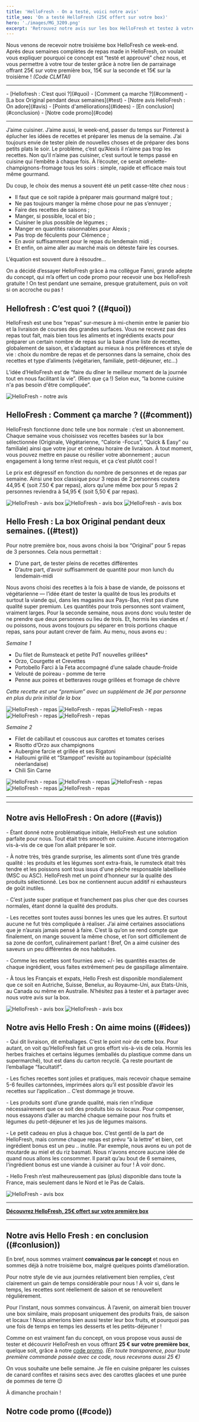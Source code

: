 ```yaml
---
title: 'HelloFresh - On a testé, voici notre avis'
title_seo: 'On a testé HelloFresh (25€ offert sur votre box)'
hero: './images/MG_3209.png'
excerpt: 'Retrouvez notre avis sur les box HelloFresh et testez à votre tour grâce à ce code offrant 25€ sur votre première box HelloFresh !'
---
```


Nous venons de recevoir notre troisième box HelloFresh ce week-end. Après deux semaines complètes de repas made in HelloFresh, on voulait vous expliquer pourquoi ce concept est “testé et approuvé” chez nous, et vous permettre à votre tour de tester grâce à notre lien de parrainage offrant 25€ sur votre première box, 15€ sur la seconde et 15€ sur la troisième ! _(Code CLMTAI)_

<cta 
  title="Au total, 60€ de réduction"
  button="Commander avec les réductions"
  description="Grâce à notre lien de parrainage, vous bénéficiez de 25€ de réduction sur votre première box, 20€ sur la seconde et 15€ sur la troisième. Idéal pour découvrir !"
  link="https://www.hellofresh.fr?c=CLMTAI&utm_source=raf-share&utm_medium=referral&utm_campaign=clipboard"
  localize='{"NL":"https://www.hellofresh.nl?c=CLMTAI&utm_source=raf-share&utm_medium=referral&utm_campaign=clipboard","BE":"https://www.hellofresh.be?c=CLMTAI&utm_source=raf-share&utm_medium=referral&utm_campaign=clipboard"}'
  image="https://res.cloudinary.com/studio-basilic-tropical/image/upload/v1587292833/adeux-cestmieux/hellofresh-discount-1600w_ofupjs.webp">
</cta>

---

<toc>
- [Hellofresh : C’est quoi ?](#quoi)
- [Comment ça marche ?](#comment)
- [La box Original pendant deux semaines](#test)
- [Notre avis HelloFresh : On adore](#avis)
- [Points d'améliorations](#idees)
- [En conclusion](#conclusion)
- [Notre code promo](#code)
</toc>

---

J’aime cuisiner. J’aime aussi, le week-end, passer du temps sur Pinterest à éplucher les idées de recettes et préparer les menus de la semaine. J’ai toujours envie de tester plein de nouvelles choses et de préparer des bons petits plats le soir. Le problème, c’est qu’Alexis il n’aime pas trop les recettes. Non qu’il n’aime pas cuisiner, c’est surtout le temps passé en cuisine qui l’embête à chaque fois. À l’écouter, ce serait omelette-champignons-fromage tous les soirs : simple, rapide et efficace mais tout même gourmand.

Du coup, le choix des menus a souvent été un petit casse-tête chez nous :

- Il faut que ce soit rapide à préparer mais gourmand malgré tout ;
- Ne pas toujours manger la même chose pour ne pas s’ennuyer ;
- Faire des recettes de saisons ;
- Manger, si possible, local et bio ;
- Cuisiner le plus possible de légumes ;
- Manger en quantités raisonnables pour Alexis ;
- Pas trop de féculents pour Clémence ;
- En avoir suffisamment pour le repas du lendemain midi ;
- Et enfin, on aime aller au marché mais on déteste faire les courses.

L’équation est souvent dure à résoudre...

On a décidé d’essayer HelloFresh grâce à ma collègue Fanni, grande adepte du concept, qui m’a offert un code promo pour recevoir une box HelloFresh gratuite ! On test pendant une semaine, presque gratuitement, puis on voit si on accroche ou pas !

## Hellofresh : C’est quoi ? ((#quoi))

HelloFresh est une box “repas” sur-mesure à mi-chemin entre le panier bio et la livraison de courses des grandes surfaces. Vous ne recevez pas des repas tout fait, mais bien tous les aliments et ingrédients exacts pour préparer un certain nombre de repas sur la base d’une liste de recettes, globalement de saison, et s’adaptant au mieux à nos préférences et style de vie : choix du nombre de repas et de personnes dans la semaine, choix des recettes et type d’aliments (végétarien, familiale, petit-déjeuner, etc...)

L’idée d’HelloFresh est de “faire du dîner le meilleur moment de la journée tout en nous facilitant la vie”. (Rien que ça !) Selon eux, “la bonne cuisine n'a pas besoin d'être compliquée”.

<img alt="HelloFresh - notre avis" src="./images/MG_3024.png">

## HelloFresh : Comment ça marche ? ((#comment))

HelloFresh fonctionne donc telle une box normale : c’est un abonnement. Chaque semaine vous choisissez vos recettes basées sur la box sélectionnée (Originale, Végétarienne, “Calorie -Focus”, “Quick & Easy” ou familiale) ainsi que votre jour et créneau horaire de livraison. À tout moment, vous pouvez mettre en pause ou résilier votre abonnement ; aucun engagement à long terme n’est requis, et ça c’est plutôt cool !

Le prix est dégressif en fonction du nombre de personnes et de repas par semaine. Ainsi une box classique pour 3 repas de 2 personnes coutera 44,95 € (soit 7.50 € par repas), alors qu’une même box pour 5 repas 2 personnes reviendra à 54,95 € (soit 5,50 € par repas).

<gallery>
<img alt="HelloFresh - avis box" src="./images/MG_3199.png">
<img alt="HelloFresh - avis box" src="./images/MG_3218.png">
<img alt="HelloFresh - avis box" src="./images/MG_3219.png">
</gallery>

## Hello Fresh : La box Original pendant deux semaines. ((#test))

Pour notre première box, nous avons choisi la box “Original” pour 5 repas de 3 personnes. Cela nous permettait :

- D’une part, de tester pleins de recettes différentes
- D’autre part, d’avoir suffisamment de quantité pour mon lunch du lendemain-midi

Nous avons choisi des recettes à la fois à base de viande, de poissons et végétarienne — l’idée étant de tester la qualité de tous les produits et surtout la viande qui, dans les magasins aux Pays-Bas, n’est pas d’une qualité super premium. Les quantités pour trois personnes sont vraiment, vraiment larges. Pour la seconde semaine, nous avons donc voulu tester de ne prendre que deux personnes ou lieu de trois. Et, hormis les viandes et / ou poissons, nous avons toujours pu séparer en trois portions chaque repas, sans pour autant crever de faim. Au menu, nous avons eu :

_Semaine 1_

- Du filet de Rumsteack et petite PdT nouvelles grillées\*
- Orzo, Courgette et Crevettes
- Portobello Farci à la Feta accompagné d’une salade chaude-froide
- Velouté de poireau - pomme de terre
- Penne aux poires et betteraves rouge grillées et fromage de chèvre

_Cette recette est une “premium” avec un supplément de 3€ par personne en plus du prix initial de la box_

<gallery>
<img alt="HelloFresh - repas" src="./images/MG_3034.png">
<img alt="HelloFresh - repas" src="./images/MG_3037.png">
<img alt="HelloFresh - repas" src="./images/MG_3046.png">
<img alt="HelloFresh - repas" src="./images/MG_3054.png">
<img alt="HelloFresh - repas" src="./images/MG_3059.png">
</gallery>

_Semaine 2_

- Filet de cabillaut et couscous aux carottes et tomates cerises
- Risotto d’Orzo aux champignons
- Aubergine farcie et grillée et ses Rigatoni
- Halloumi grillé et “Stamppot” revisité au topinambour (spécialité néerlandaise)
- Chili Sin Carne

<gallery>
<img alt="HelloFresh - repas" src="./images/MG_3111.png">
<img alt="HelloFresh - repas" src="./images/MG_3120.png">
<img alt="HelloFresh - repas" src="./images/MG_3129.png">
<img alt="HelloFresh - repas" src="./images/MG_3139.png">
<img alt="HelloFresh - repas" src="./images/MG_3148.png">
</gallery>

---

<cta 
  title="Au total, 60€ de réduction"
  button="Commander avec les réductions"
  description="Grâce à notre lien de parrainage, vous bénéficiez de 25€ de réduction sur votre première box, 20€ sur la seconde et 15€ sur la troisième. Idéal pour découvrir !"
  link="https://www.hellofresh.fr?c=CLMTAI&utm_source=raf-share&utm_medium=referral&utm_campaign=clipboard"
  localize='{"NL":"https://www.hellofresh.nl?c=CLMTAI&utm_source=raf-share&utm_medium=referral&utm_campaign=clipboard","BE":"https://www.hellofresh.be?c=CLMTAI&utm_source=raf-share&utm_medium=referral&utm_campaign=clipboard"}'
  image="https://res.cloudinary.com/studio-basilic-tropical/image/upload/v1587292833/adeux-cestmieux/hellofresh-discount-1600w_ofupjs.webp">
</cta>

---

## Notre avis HelloFresh : On adore ((#avis))

\- Étant donné notre problématique initiale, HelloFresh est une solution parfaite pour nous. Tout était très smooth en cuisine. Aucune interrogation vis-à-vis de ce que l’on allait préparer le soir.

\- À notre très, très grande surprise, les aliments sont d’une très grande qualité : les produits et les légumes sont extra-frais, le rumsteck était très tendre et les poissons sont tous issus d'une pêche responsable labellisée (MSC ou ASC). HelloFresh met un point d’honneur sur la qualité des produits sélectionné. Les box ne contiennent aucun additif ni exhausteurs de goût inutiles.

\- C’est juste super pratique et franchement pas plus cher que des courses normales, étant donné la qualité des produits.

\- Les recettes sont toutes aussi bonnes les unes que les autres. Et surtout aucune ne fut très compliquée à réaliser. J’ai aimé certaines associations que je n’aurais jamais pensé à faire. C’est là qu’on se rend compte que finalement, on mange souvent la même chose, et l’on sort difficilement de sa zone de confort, culinairement parlant ! Bref, On a aimé cuisiner des saveurs un peu différentes de nos habitudes.

\- Comme les recettes sont fournies avec +/- les quantités exactes de chaque ingrédient, vous faites extrêmement peu de gaspillage alimentaire.

\- À tous les Français et expats, Hello Fresh est disponible mondialement que ce soit en Autriche, Suisse, Benelux, au Royaume-Uni, aux Etats-Unis, au Canada ou même en Australie. N’hésitez pas à tester et à partager avec nous votre avis sur la box.

<gallery>
<img alt="HelloFresh - avis box" src="./images/MG_3025.png">
<img alt="HelloFresh - avis box" src="./images/MG_3026.png">
</gallery>

## Notre avis Hello Fresh : On aime moins ((#idees))

\- Qui dit livraison, dit emballages. C’est le point noir de cette box. Pour autant, on voit qu’HelloFresh fait un gros effort vis-à-vis de cela. Hormis les herbes fraiches et certains légumes (emballés du plastique comme dans un supermarché), tout est dans du carton recyclé. Ça reste pourtant de l’emballage “facultatif”.

\- Les fiches recettes sont jolies et pratiques, mais recevoir chaque semaine 5-6 feuilles cartonnées, imprimées alors qu’il est possible d’avoir les recettes sur l’application .. C’est dommage je trouve.

\- Les produits sont d’une grande qualité, mais rien n’indique nécessairement que ce soit des produits bio ou locaux. Pour compenser, nous essayons d’aller au marché chaque semaine pour nos fruits et légumes du petit-déjeuner et les jus de légumes maisons.

\- Le petit cadeau en plus à chaque box. C’est gentil de la part de HelloFresh, mais comme chaque repas est prévu “à la lettre” et bien, cet ingrédient bonus est un peu .. inutile. Par exemple, nous avons eu un pot de moutarde au miel et du riz basmati. Nous n'avons encore aucune idée de quand nous allons les consommer. Il parait qu’au bout de 6 semaines, l'ingrédient bonus est une viande à cuisiner au four ! À voir donc.

\- Hello Fresh n’est malheureusement pas (plus) disponible dans toute la France, mais seulement dans le Nord et le Pas de Calais.

<img alt="HelloFresh - avis box" src="./images/MG_3212.png">

---

**[Découvrez HelloFresh, 25€ offert sur votre première box](https://www.hellofresh.fr?c=CLMTAI&utm_source=raf-share&utm_medium=referral&utm_campaign=clipboard)**

---

## Notre avis Hello Fresh : en conclusion ((#conlusion))

En bref, nous sommes vraiment **convaincus par le concept** et nous en sommes déjà à notre troisième box, malgré quelques points d’amélioration.

Pour notre style de vie aux journées relativement bien remplies, c’est clairement un gain de temps considérable pour nous ! À voir si, dans le temps, les recettes sont réellement de saison et se renouvellent régulièrement.

Pour l’instant, nous sommes convaincus. À l’avenir, on aimerait bien trouver une box similaire, mais proposant uniquement des produits frais, de saison et locaux ! Nous aimerions bien aussi tester leur box fruits, et pourquoi pas une fois de temps en temps les desserts et les petits-déjeuner !

Comme on est vraiment fan du concept, on vous propose vous aussi de tester et découvrir HelloFresh en vous offrant **25 € sur votre première box**, quelque soit, grâce à notre [code promo](https://www.hellofresh.nl?c=CLMTAI&utm_source=raf-share&utm_medium=referral&utm_campaign=clipboard). _(En toute transparence, pour toute première commande passée avec ce code, nous recevrons aussi 25 €)_

On vous souhaite une belle semaine. Je file en cuisine préparer les cuisses de canard confites et raisins secs avec des carottes glacées et une purée de pommes de terre 😉

À dimanche prochain !

## Notre code promo ((#code))

<cta 
  title="Au total, 60€ de réduction"
  button="Commander avec les réductions"
  description="Grâce à notre lien de parrainage, vous bénéficiez de 25€ de réduction sur votre première box, 20€ sur la seconde et 15€ sur la troisième. Idéal pour découvrir !"
  link="https://www.hellofresh.fr?c=CLMTAI&utm_source=raf-share&utm_medium=referral&utm_campaign=clipboard"
  localize='{"NL":"https://www.hellofresh.nl?c=CLMTAI&utm_source=raf-share&utm_medium=referral&utm_campaign=clipboard","BE":"https://www.hellofresh.be?c=CLMTAI&utm_source=raf-share&utm_medium=referral&utm_campaign=clipboard"}'
  image="https://res.cloudinary.com/studio-basilic-tropical/image/upload/v1587292833/adeux-cestmieux/hellofresh-discount-1600w_ofupjs.webp">
</cta>
